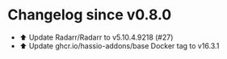 # Changelog since v0.8.0
- ⬆️ Update Radarr/Radarr to v5.10.4.9218 (#27) 
- ⬆️ Update ghcr.io/hassio-addons/base Docker tag to v16.3.1 
